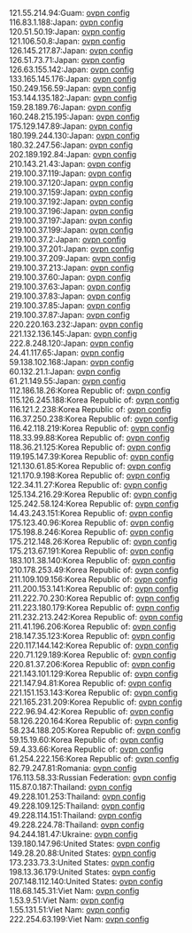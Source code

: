 121.55.214.94:Guam: [ovpn config](vpn/121_55_214_94.ovpn)  
116.83.1.188:Japan: [ovpn config](vpn/116_83_1_188.ovpn)  
120.51.50.19:Japan: [ovpn config](vpn/120_51_50_19.ovpn)  
121.106.50.8:Japan: [ovpn config](vpn/121_106_50_8.ovpn)  
126.145.217.87:Japan: [ovpn config](vpn/126_145_217_87.ovpn)  
126.51.73.71:Japan: [ovpn config](vpn/126_51_73_71.ovpn)  
126.63.155.142:Japan: [ovpn config](vpn/126_63_155_142.ovpn)  
133.165.145.176:Japan: [ovpn config](vpn/133_165_145_176.ovpn)  
150.249.156.59:Japan: [ovpn config](vpn/150_249_156_59.ovpn)  
153.144.135.182:Japan: [ovpn config](vpn/153_144_135_182.ovpn)  
159.28.189.76:Japan: [ovpn config](vpn/159_28_189_76.ovpn)  
160.248.215.195:Japan: [ovpn config](vpn/160_248_215_195.ovpn)  
175.129.147.89:Japan: [ovpn config](vpn/175_129_147_89.ovpn)  
180.199.244.130:Japan: [ovpn config](vpn/180_199_244_130.ovpn)  
180.32.247.56:Japan: [ovpn config](vpn/180_32_247_56.ovpn)  
202.189.192.84:Japan: [ovpn config](vpn/202_189_192_84.ovpn)  
210.143.21.43:Japan: [ovpn config](vpn/210_143_21_43.ovpn)  
219.100.37.119:Japan: [ovpn config](vpn/219_100_37_119.ovpn)  
219.100.37.120:Japan: [ovpn config](vpn/219_100_37_120.ovpn)  
219.100.37.159:Japan: [ovpn config](vpn/219_100_37_159.ovpn)  
219.100.37.192:Japan: [ovpn config](vpn/219_100_37_192.ovpn)  
219.100.37.196:Japan: [ovpn config](vpn/219_100_37_196.ovpn)  
219.100.37.197:Japan: [ovpn config](vpn/219_100_37_197.ovpn)  
219.100.37.199:Japan: [ovpn config](vpn/219_100_37_199.ovpn)  
219.100.37.2:Japan: [ovpn config](vpn/219_100_37_2.ovpn)  
219.100.37.201:Japan: [ovpn config](vpn/219_100_37_201.ovpn)  
219.100.37.209:Japan: [ovpn config](vpn/219_100_37_209.ovpn)  
219.100.37.213:Japan: [ovpn config](vpn/219_100_37_213.ovpn)  
219.100.37.60:Japan: [ovpn config](vpn/219_100_37_60.ovpn)  
219.100.37.63:Japan: [ovpn config](vpn/219_100_37_63.ovpn)  
219.100.37.83:Japan: [ovpn config](vpn/219_100_37_83.ovpn)  
219.100.37.85:Japan: [ovpn config](vpn/219_100_37_85.ovpn)  
219.100.37.87:Japan: [ovpn config](vpn/219_100_37_87.ovpn)  
220.220.163.232:Japan: [ovpn config](vpn/220_220_163_232.ovpn)  
221.132.136.145:Japan: [ovpn config](vpn/221_132_136_145.ovpn)  
222.8.248.120:Japan: [ovpn config](vpn/222_8_248_120.ovpn)  
24.41.117.65:Japan: [ovpn config](vpn/24_41_117_65.ovpn)  
59.138.102.168:Japan: [ovpn config](vpn/59_138_102_168.ovpn)  
60.132.21.1:Japan: [ovpn config](vpn/60_132_21_1.ovpn)  
61.21.149.55:Japan: [ovpn config](vpn/61_21_149_55.ovpn)  
112.186.18.26:Korea Republic of: [ovpn config](vpn/112_186_18_26.ovpn)  
115.126.245.188:Korea Republic of: [ovpn config](vpn/115_126_245_188.ovpn)  
116.121.2.238:Korea Republic of: [ovpn config](vpn/116_121_2_238.ovpn)  
116.37.250.238:Korea Republic of: [ovpn config](vpn/116_37_250_238.ovpn)  
116.42.118.219:Korea Republic of: [ovpn config](vpn/116_42_118_219.ovpn)  
118.33.99.88:Korea Republic of: [ovpn config](vpn/118_33_99_88.ovpn)  
118.36.21.125:Korea Republic of: [ovpn config](vpn/118_36_21_125.ovpn)  
119.195.147.39:Korea Republic of: [ovpn config](vpn/119_195_147_39.ovpn)  
121.130.61.85:Korea Republic of: [ovpn config](vpn/121_130_61_85.ovpn)  
121.170.9.198:Korea Republic of: [ovpn config](vpn/121_170_9_198.ovpn)  
122.34.11.27:Korea Republic of: [ovpn config](vpn/122_34_11_27.ovpn)  
125.134.216.29:Korea Republic of: [ovpn config](vpn/125_134_216_29.ovpn)  
125.242.58.124:Korea Republic of: [ovpn config](vpn/125_242_58_124.ovpn)  
14.43.243.151:Korea Republic of: [ovpn config](vpn/14_43_243_151.ovpn)  
175.123.40.96:Korea Republic of: [ovpn config](vpn/175_123_40_96.ovpn)  
175.198.8.246:Korea Republic of: [ovpn config](vpn/175_198_8_246.ovpn)  
175.212.148.26:Korea Republic of: [ovpn config](vpn/175_212_148_26.ovpn)  
175.213.67.191:Korea Republic of: [ovpn config](vpn/175_213_67_191.ovpn)  
183.101.38.140:Korea Republic of: [ovpn config](vpn/183_101_38_140.ovpn)  
210.178.253.49:Korea Republic of: [ovpn config](vpn/210_178_253_49.ovpn)  
211.109.109.156:Korea Republic of: [ovpn config](vpn/211_109_109_156.ovpn)  
211.200.153.141:Korea Republic of: [ovpn config](vpn/211_200_153_141.ovpn)  
211.222.70.230:Korea Republic of: [ovpn config](vpn/211_222_70_230.ovpn)  
211.223.180.179:Korea Republic of: [ovpn config](vpn/211_223_180_179.ovpn)  
211.232.213.242:Korea Republic of: [ovpn config](vpn/211_232_213_242.ovpn)  
211.41.196.206:Korea Republic of: [ovpn config](vpn/211_41_196_206.ovpn)  
218.147.35.123:Korea Republic of: [ovpn config](vpn/218_147_35_123.ovpn)  
220.117.144.142:Korea Republic of: [ovpn config](vpn/220_117_144_142.ovpn)  
220.71.129.189:Korea Republic of: [ovpn config](vpn/220_71_129_189.ovpn)  
220.81.37.206:Korea Republic of: [ovpn config](vpn/220_81_37_206.ovpn)  
221.143.101.129:Korea Republic of: [ovpn config](vpn/221_143_101_129.ovpn)  
221.147.94.81:Korea Republic of: [ovpn config](vpn/221_147_94_81.ovpn)  
221.151.153.143:Korea Republic of: [ovpn config](vpn/221_151_153_143.ovpn)  
221.165.231.209:Korea Republic of: [ovpn config](vpn/221_165_231_209.ovpn)  
222.96.94.42:Korea Republic of: [ovpn config](vpn/222_96_94_42.ovpn)  
58.126.220.164:Korea Republic of: [ovpn config](vpn/58_126_220_164.ovpn)  
58.234.188.205:Korea Republic of: [ovpn config](vpn/58_234_188_205.ovpn)  
59.15.19.60:Korea Republic of: [ovpn config](vpn/59_15_19_60.ovpn)  
59.4.33.66:Korea Republic of: [ovpn config](vpn/59_4_33_66.ovpn)  
61.254.222.156:Korea Republic of: [ovpn config](vpn/61_254_222_156.ovpn)  
82.79.247.81:Romania: [ovpn config](vpn/82_79_247_81.ovpn)  
176.113.58.33:Russian Federation: [ovpn config](vpn/176_113_58_33.ovpn)  
115.87.0.187:Thailand: [ovpn config](vpn/115_87_0_187.ovpn)  
49.228.101.253:Thailand: [ovpn config](vpn/49_228_101_253.ovpn)  
49.228.109.125:Thailand: [ovpn config](vpn/49_228_109_125.ovpn)  
49.228.114.151:Thailand: [ovpn config](vpn/49_228_114_151.ovpn)  
49.228.224.78:Thailand: [ovpn config](vpn/49_228_224_78.ovpn)  
94.244.181.47:Ukraine: [ovpn config](vpn/94_244_181_47.ovpn)  
139.180.147.96:United States: [ovpn config](vpn/139_180_147_96.ovpn)  
149.28.20.88:United States: [ovpn config](vpn/149_28_20_88.ovpn)  
173.233.73.3:United States: [ovpn config](vpn/173_233_73_3.ovpn)  
198.13.36.179:United States: [ovpn config](vpn/198_13_36_179.ovpn)  
207.148.112.140:United States: [ovpn config](vpn/207_148_112_140.ovpn)  
118.68.145.31:Viet Nam: [ovpn config](vpn/118_68_145_31.ovpn)  
1.53.9.51:Viet Nam: [ovpn config](vpn/1_53_9_51.ovpn)  
1.55.131.51:Viet Nam: [ovpn config](vpn/1_55_131_51.ovpn)  
222.254.63.199:Viet Nam: [ovpn config](vpn/222_254_63_199.ovpn)  
